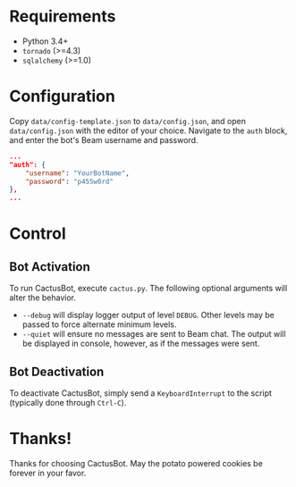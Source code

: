 # Requirements

* Python 3.4+
* `tornado` (>=4.3)
* `sqlalchemy` (>=1.0)

# Configuration

Copy `data/config-template.json` to `data/config.json`, and open `data/config.json` with the editor of your choice. Navigate to the `auth` block, and enter the bot's Beam username and password.

```json
...
"auth": {
    "username": "YourBotName",
    "password": "p455w0rd"
},
...
```

# Control

## Bot Activation

To run CactusBot, execute `cactus.py`. The following optional arguments will alter the behavior.
- `--debug` will display logger output of level `DEBUG`. Other levels may be passed to force alternate minimum levels.
- `--quiet` will ensure no messages are sent to Beam chat. The output will be displayed in console, however, as if the messages were sent.

## Bot Deactivation

To deactivate CactusBot, simply send a `KeyboardInterrupt` to the script (typically done through `Ctrl-C`).

# Thanks!
Thanks for choosing CactusBot. May the potato powered cookies be forever in your favor.
